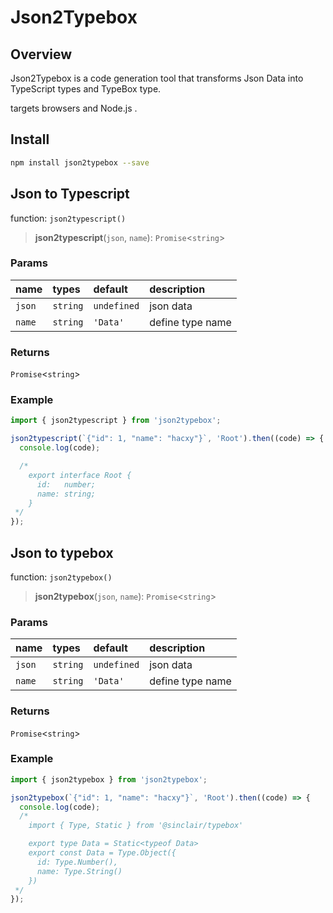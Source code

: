 # Json2Typebox

## Overview

Json2Typebox is a code generation tool that transforms Json Data into TypeScript types and TypeBox type.

targets browsers and Node.js .

## Install

```bash
npm install json2typebox --save
```

## Json to Typescript

function: `json2typescript()`

> **json2typescript**(`json`, `name`): `Promise`\<`string`\>

### Params

| name   | types    | default     | description      |
| :----- | :------- | :---------- | :--------------- |
| `json` | `string` | `undefined` | json data        |
| `name` | `string` | `'Data'`    | define type name |

### Returns

`Promise`\<`string`\>

### Example

```ts
import { json2typescript } from 'json2typebox';

json2typescript(`{"id": 1, "name": "hacxy"}`, 'Root').then((code) => {
  console.log(code);

  /*
    export interface Root {
      id:   number;
      name: string;
    }
 */
});
```

## Json to typebox

function: `json2typebox()`

> **json2typebox**(`json`, `name`): `Promise`\<`string`\>

### Params

| name   | types    | default     | description      |
| :----- | :------- | :---------- | :--------------- |
| `json` | `string` | `undefined` | json data        |
| `name` | `string` | `'Data'`    | define type name |

### Returns

`Promise`\<`string`\>

### Example

```ts
import { json2typebox } from 'json2typebox';

json2typebox(`{"id": 1, "name": "hacxy"}`, 'Root').then((code) => {
  console.log(code);
  /*
    import { Type, Static } from '@sinclair/typebox'

    export type Data = Static<typeof Data>
    export const Data = Type.Object({
      id: Type.Number(),
      name: Type.String()
    })
 */
});
```
